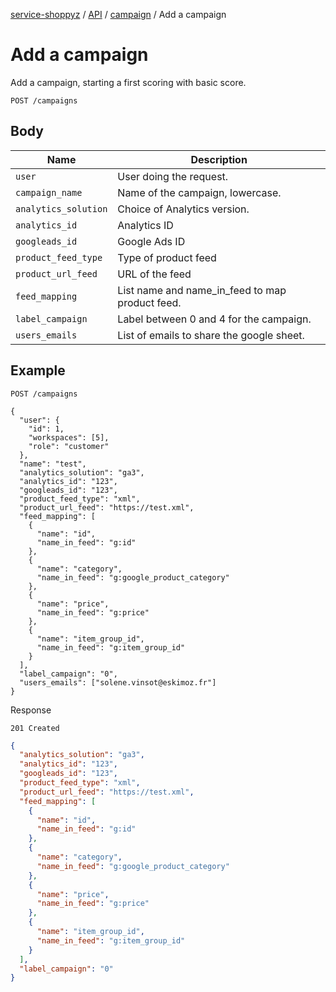 [service-shoppyz](../../../../README.md) / [API](../README.md) / [campaign](./README.md) / Add a campaign

# Add a campaign

Add a campaign, starting a first scoring with basic score.

```text
POST /campaigns
```

## Body

| Name                               | Description                                     |
|------------------------------------|-------------------------------------------------|
| `user`                             | User doing the request.                         | 
| `campaign_name`                    | Name of the campaign, lowercase.                |
| `analytics_solution`               | Choice of Analytics version.                    |
| `analytics_id`                     | Analytics ID                                    |
| `googleads_id`                     | Google Ads ID                                   |
| `product_feed_type`                | Type of product feed                            |
| `product_url_feed`                 | URL of the feed                                 |
| `feed_mapping`                     | List name and name_in_feed to map product feed. |
| `label_campaign`                   | Label between 0 and 4 for the campaign.         |
| `users_emails`                     | List of emails to share the google sheet.       |

## Example

```text
POST /campaigns

{
  "user": {
    "id": 1,
    "workspaces": [5],
    "role": "customer"
  },
  "name": "test",
  "analytics_solution": "ga3",
  "analytics_id": "123",
  "googleads_id": "123",
  "product_feed_type": "xml",
  "product_url_feed": "https://test.xml",
  "feed_mapping": [
    {
      "name": "id",
      "name_in_feed": "g:id"
    },
    {
      "name": "category",
      "name_in_feed": "g:google_product_category"
    },
    {
      "name": "price",
      "name_in_feed": "g:price"
    }, 
    {
      "name": "item_group_id",
      "name_in_feed": "g:item_group_id"
    }
  ],
  "label_campaign": "0",
  "users_emails": ["solene.vinsot@eskimoz.fr"]
}
```

Response

```text
201 Created
```

```json
{
  "analytics_solution": "ga3",
  "analytics_id": "123",
  "googleads_id": "123",
  "product_feed_type": "xml",
  "product_url_feed": "https://test.xml",
  "feed_mapping": [
    {
      "name": "id",
      "name_in_feed": "g:id"
    },
    {
      "name": "category",
      "name_in_feed": "g:google_product_category"
    },
    {
      "name": "price",
      "name_in_feed": "g:price"
    }, 
    {
      "name": "item_group_id",
      "name_in_feed": "g:item_group_id"
    }
  ],
  "label_campaign": "0" 
}
```
